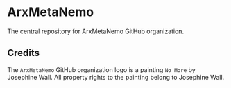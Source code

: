 # ArxMetaNemo
The central repository for ArxMetaNemo GitHub organization.

## Credits

The `ArxMetaNemo` GitHub organization logo is a painting `No More` by Josephine Wall. All property rights to the painting belong to Josephine Wall.
